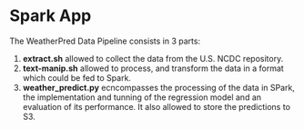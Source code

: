 <h1>Spark App</h1>

The WeatherPred Data Pipeline consists in 3 parts:
<ol>
<li>
<b>extract.sh</b> allowed to collect the data from the U.S. NCDC repository.<br>
</li>

<li>
<b>text-manip.sh</b> allowed to process, and transform the data in a format which could be fed to Spark.<br>
</li>

<li>
<b>weather_predict.py</b> ecncompasses the processing of the data in SPark, the implementation and tunning of the regression model and an evaluation of its performance. It also allowed to store the predictions to S3. <br>
</li>
</ol>
